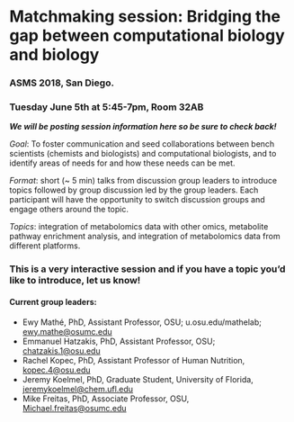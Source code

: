 # Matchmaking session: Bridging the gap between computational biology and biology 
### ASMS 2018, San Diego.
### Tuesday June 5th at 5:45-7pm, Room 32AB

***We will be posting session information here so be sure to check back!***

*Goal*: To foster communication and seed collaborations between bench scientists (chemists and biologists) and computational biologists, and to identify areas of needs for and how these needs can be met.  

*Format*: short (~ 5 min) talks from discussion group leaders to introduce topics followed by group discussion led by the group leaders.  Each participant will have the opportunity to switch discussion groups and engage others around the topic.

*Topics*: integration of metabolomics data with other omics, metabolite pathway enrichment analysis, and integration of metabolomics data from different platforms. 

### This is a very interactive session and if you have a topic you’d like to introduce, let us know!

#### Current group leaders:
* Ewy Mathé, PhD, Assistant Professor, OSU; u.osu.edu/mathelab; ewy.mathe@osumc.edu
* Emmanuel Hatzakis, PhD, Assistant Professor, OSU; chatzakis.1@osu.edu
* Rachel Kopec, PhD, Assistant Professor of Human Nutrition, kopec.4@osu.edu
* Jeremy Koelmel, PhD, Graduate Student, University of Florida, jeremykoelmel@chem.ufl.edu
* Mike Freitas, PhD, Associate Professor, OSU, Michael.freitas@osumc.edu 
